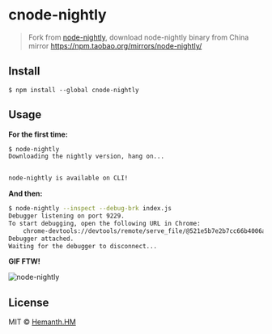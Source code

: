 # cnode-nightly

> Fork from [node-nightly](https://github.com/hemanth/node-nightly),
download node-nightly binary from China mirror https://npm.taobao.org/mirrors/node-nightly/

## Install

```
$ npm install --global cnode-nightly
```


## Usage

__For the first time:__

```sh
$ node-nightly
Downloading the nightly version, hang on...


node-nightly is available on CLI!
```

__And then:__

```sh
$ node-nightly --inspect --debug-brk index.js
Debugger listening on port 9229.
To start debugging, open the following URL in Chrome:
    chrome-devtools://devtools/remote/serve_file/@521e5b7e2b7cc66b4006a8a54cb9c4e57494a5ef/inspector.html?experiments=true&v8only=true&ws=localhost:9229/node
Debugger attached.
Waiting for the debugger to disconnect...
```

__GIF FTW!__

![node-nightly](./node-nightly.gif)


## License

MIT © [Hemanth.HM](https://h3manth.com)
